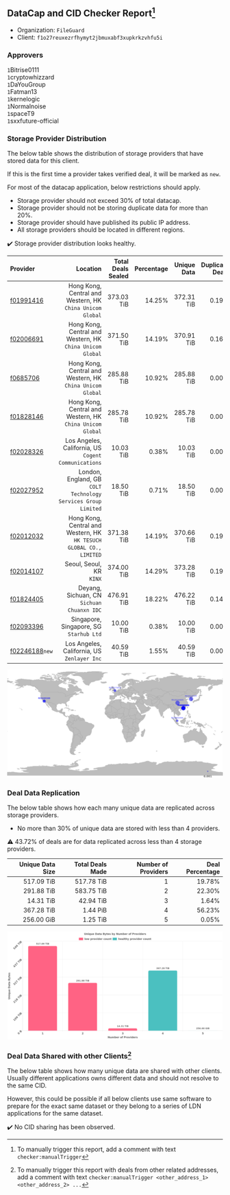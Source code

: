 ## DataCap and CID Checker Report[^1]
 - Organization: `FileGuard`
 - Client: `f1o27reuxezrfhymyt2jbmuxabf3xupkrkzvhfu5i`
### Approvers
`1`Bitrise0111<br/>`1`cryptowhizzard<br/>`1`DaYouGroup<br/>`1`Fatman13<br/>`1`kernelogic<br/>`1`Normalnoise<br/>`1`spaceT9<br/>`1`sxxfuture-official

### Storage Provider Distribution
The below table shows the distribution of storage providers that have stored data for this client.

If this is the first time a provider takes verified deal, it will be marked as `new`.

For most of the datacap application, below restrictions should apply.
 - Storage provider should not exceed 30% of total datacap.
 - Storage provider should not be storing duplicate data for more than 20%.
 - Storage provider should have published its public IP address.
 - All storage providers should be located in different regions.

✔️ Storage provider distribution looks healthy.

| Provider                                                    |                                                               Location | Total Deals Sealed | Percentage | Unique Data | Duplicate Deals |
| :---------------------------------------------------------- | ---------------------------------------------------------------------: | -----------------: | ---------: | ----------: | --------------: |
| [f01991416](https://filfox.info/en/address/f01991416)       |           Hong Kong, Central and Western, HK<br/>`China Unicom Global` |         373.03 TiB |     14.25% |  372.31 TiB |           0.19% |
| [f02006691](https://filfox.info/en/address/f02006691)       |           Hong Kong, Central and Western, HK<br/>`China Unicom Global` |         371.50 TiB |     14.19% |  370.91 TiB |           0.16% |
| [f0685706](https://filfox.info/en/address/f0685706)         |           Hong Kong, Central and Western, HK<br/>`China Unicom Global` |         285.88 TiB |     10.92% |  285.88 TiB |           0.00% |
| [f01828146](https://filfox.info/en/address/f01828146)       |           Hong Kong, Central and Western, HK<br/>`China Unicom Global` |         285.78 TiB |     10.92% |  285.78 TiB |           0.00% |
| [f02028326](https://filfox.info/en/address/f02028326)       |                Los Angeles, California, US<br/>`Cogent Communications` |          10.03 TiB |      0.38% |   10.03 TiB |           0.00% |
| [f02027952](https://filfox.info/en/address/f02027952)       |       London, England, GB<br/>`COLT Technology Services Group Limited` |          18.50 TiB |      0.71% |   18.50 TiB |           0.00% |
| [f02012032](https://filfox.info/en/address/f02012032)       | Hong Kong, Central and Western, HK<br/>`HK TESUCH GLOBAL CO., LIMITED` |         371.38 TiB |     14.19% |  370.66 TiB |           0.19% |
| [f02014107](https://filfox.info/en/address/f02014107)       |                                            Seoul, Seoul, KR<br/>`KINX` |         374.00 TiB |     14.29% |  373.28 TiB |           0.19% |
| [f01824405](https://filfox.info/en/address/f01824405)       |                          Deyang, Sichuan, CN<br/>`Sichuan Chuanxn IDC` |         476.91 TiB |     18.22% |  476.22 TiB |           0.14% |
| [f02093396](https://filfox.info/en/address/f02093396)       |                             Singapore, Singapore, SG<br/>`Starhub Ltd` |          10.00 TiB |      0.38% |   10.00 TiB |           0.00% |
| [f02246188](https://filfox.info/en/address/f02246188)`new`  |                         Los Angeles, California, US<br/>`Zenlayer Inc` |          40.59 TiB |      1.55% |   40.59 TiB |           0.00% |

<img src="https://raw.githubusercontent.com/data-preservation-programs/filplus-checker-assets/main/filecoin-project/filecoin-plus-large-datasets/issues/1711/1697592660737.png"/>

### Deal Data Replication
The below table shows how each many unique data are replicated across storage providers.

- No more than 30% of unique data are stored with less than 4 providers.

⚠️ 43.72% of deals are for data replicated across less than 4 storage providers.

| Unique Data Size | Total Deals Made | Number of Providers | Deal Percentage |
| ---------------: | ---------------: | ------------------: | --------------: |
|       517.09 TiB |       517.78 TiB |                   1 |          19.78% |
|       291.88 TiB |       583.75 TiB |                   2 |          22.30% |
|        14.31 TiB |        42.94 TiB |                   3 |           1.64% |
|       367.28 TiB |         1.44 PiB |                   4 |          56.23% |
|       256.00 GiB |         1.25 TiB |                   5 |           0.05% |

<img src="https://raw.githubusercontent.com/data-preservation-programs/filplus-checker-assets/main/filecoin-project/filecoin-plus-large-datasets/issues/1711/1697592688134.png"/>

### Deal Data Shared with other Clients[^3]
The below table shows how many unique data are shared with other clients.
Usually different applications owns different data and should not resolve to the same CID.

However, this could be possible if all below clients use same software to prepare for the exact same dataset or they belong to a series of LDN applications for the same dataset.

✔️ No CID sharing has been observed.

[^1]: To manually trigger this report, add a comment with text `checker:manualTrigger`

[^2]: Deals from those addresses are combined into this report as they are specified with `checker:manualTrigger`

[^3]: To manually trigger this report with deals from other related addresses, add a comment with text `checker:manualTrigger <other_address_1> <other_address_2> ...`
